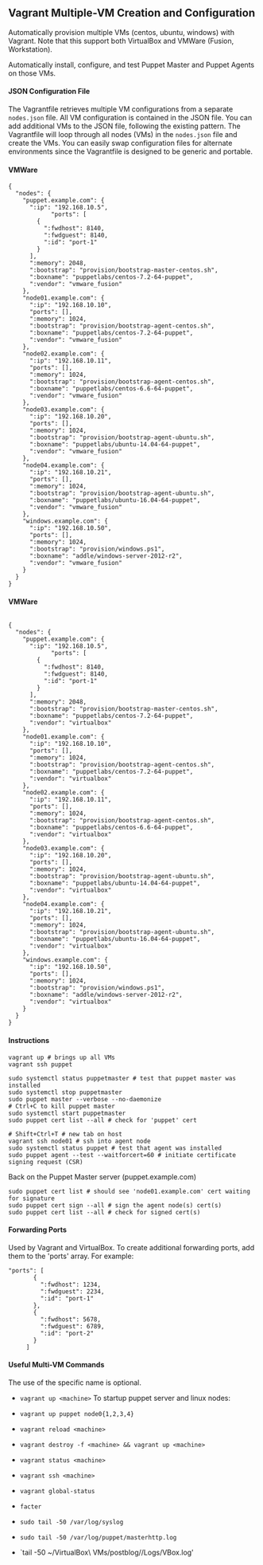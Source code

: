 ## Vagrant Multiple-VM Creation and Configuration
Automatically provision multiple VMs (centos, ubuntu, windows) with Vagrant. Note that this support both VirtualBox and VMWare (Fusion, Workstation). 

Automatically install, configure, and test Puppet Master and Puppet Agents on those VMs.


#### JSON Configuration File
The Vagrantfile retrieves multiple VM configurations from a separate `nodes.json` file. All VM configuration is
contained in the JSON file. You can add additional VMs to the JSON file, following the existing pattern. The
Vagrantfile will loop through all nodes (VMs) in the `nodes.json` file and create the VMs. You can easily swap
configuration files for alternate environments since the Vagrantfile is designed to be generic and portable.

#### VMWare
```
{
  "nodes": {
    "puppet.example.com": {
      ":ip": "192.168.10.5",
			"ports": [
        {
          ":fwdhost": 8140,
          ":fwdguest": 8140,
          ":id": "port-1"
        }
      ],
      ":memory": 2048,
      ":bootstrap": "provision/bootstrap-master-centos.sh",
      ":boxname": "puppetlabs/centos-7.2-64-puppet",
      ":vendor": "vmware_fusion"
    },
    "node01.example.com": {
      ":ip": "192.168.10.10",
      "ports": [],
      ":memory": 1024,
      ":bootstrap": "provision/bootstrap-agent-centos.sh",
      ":boxname": "puppetlabs/centos-7.2-64-puppet",
      ":vendor": "vmware_fusion"
    },
    "node02.example.com": {
      ":ip": "192.168.10.11",
      "ports": [],
      ":memory": 1024,
      ":bootstrap": "provision/bootstrap-agent-centos.sh",
      ":boxname": "puppetlabs/centos-6.6-64-puppet",
      ":vendor": "vmware_fusion"
    },
    "node03.example.com": {
      ":ip": "192.168.10.20",
      "ports": [],
      ":memory": 1024,
      ":bootstrap": "provision/bootstrap-agent-ubuntu.sh",
      ":boxname": "puppetlabs/ubuntu-14.04-64-puppet",
      ":vendor": "vmware_fusion"
    },
    "node04.example.com": {
      ":ip": "192.168.10.21",
      "ports": [],
      ":memory": 1024,
      ":bootstrap": "provision/bootstrap-agent-ubuntu.sh",
      ":boxname": "puppetlabs/ubuntu-16.04-64-puppet",
      ":vendor": "vmware_fusion"
    },
    "windows.example.com": {
      ":ip": "192.168.10.50",
      "ports": [],
      ":memory": 1024,
      ":bootstrap": "provision/windows.ps1",
      ":boxname": "addle/windows-server-2012-r2",
      ":vendor": "vmware_fusion"
    }
  }
}
```

#### VMWare
```

{
  "nodes": {
    "puppet.example.com": {
      ":ip": "192.168.10.5",
			"ports": [
        {
          ":fwdhost": 8140,
          ":fwdguest": 8140,
          ":id": "port-1"
        }
      ],
      ":memory": 2048,
      ":bootstrap": "provision/bootstrap-master-centos.sh",
      ":boxname": "puppetlabs/centos-7.2-64-puppet",
      ":vendor": "virtualbox"
    },
    "node01.example.com": {
      ":ip": "192.168.10.10",
      "ports": [],
      ":memory": 1024,
      ":bootstrap": "provision/bootstrap-agent-centos.sh",
      ":boxname": "puppetlabs/centos-7.2-64-puppet",
      ":vendor": "virtualbox"
    },
    "node02.example.com": {
      ":ip": "192.168.10.11",
      "ports": [],
      ":memory": 1024,
      ":bootstrap": "provision/bootstrap-agent-centos.sh",
      ":boxname": "puppetlabs/centos-6.6-64-puppet",
      ":vendor": "virtualbox"
    },
    "node03.example.com": {
      ":ip": "192.168.10.20",
      "ports": [],
      ":memory": 1024,
      ":bootstrap": "provision/bootstrap-agent-ubuntu.sh",
      ":boxname": "puppetlabs/ubuntu-14.04-64-puppet",
      ":vendor": "virtualbox"
    },
    "node04.example.com": {
      ":ip": "192.168.10.21",
      "ports": [],
      ":memory": 1024,
      ":bootstrap": "provision/bootstrap-agent-ubuntu.sh",
      ":boxname": "puppetlabs/ubuntu-16.04-64-puppet",
      ":vendor": "virtualbox"
    },
    "windows.example.com": {
      ":ip": "192.168.10.50",
      "ports": [],
      ":memory": 1024,
      ":bootstrap": "provision/windows.ps1",
      ":boxname": "addle/windows-server-2012-r2",
      ":vendor": "virtualbox"
    }
  }
}
```

#### Instructions
```
vagrant up # brings up all VMs
vagrant ssh puppet

sudo systemctl status puppetmaster # test that puppet master was installed
sudo systemctl stop puppetmaster
sudo puppet master --verbose --no-daemonize
# Ctrl+C to kill puppet master
sudo systemctl start puppetmaster
sudo puppet cert list --all # check for 'puppet' cert

# Shift+Ctrl+T # new tab on host
vagrant ssh node01 # ssh into agent node
sudo systemctl status puppet # test that agent was installed
sudo puppet agent --test --waitforcert=60 # initiate certificate signing request (CSR)
```
Back on the Puppet Master server (puppet.example.com)
```
sudo puppet cert list # should see 'node01.example.com' cert waiting for signature
sudo puppet cert sign --all # sign the agent node(s) cert(s)
sudo puppet cert list --all # check for signed cert(s)
```
#### Forwarding Ports
Used by Vagrant and VirtualBox. To create additional forwarding ports, add them to the 'ports' array. For example:
 ```
 "ports": [
        {
          ":fwdhost": 1234,
          ":fwdguest": 2234,
          ":id": "port-1"
        },
        {
          ":fwdhost": 5678,
          ":fwdguest": 6789,
          ":id": "port-2"
        }
      ]
```
#### Useful Multi-VM Commands
The use of the specific <machine> name is optional.
* `vagrant up <machine>`
To startup  puppet server and linux nodes:
* `vagrant up puppet node0{1,2,3,4}`

* `vagrant reload <machine>`
* `vagrant destroy -f <machine> && vagrant up <machine>`
* `vagrant status <machine>`
* `vagrant ssh <machine>`
* `vagrant global-status`
* `facter`
* `sudo tail -50 /var/log/syslog`
* `sudo tail -50 /var/log/puppet/masterhttp.log`
* `tail -50 ~/VirtualBox\ VMs/postblog/<machine>/Logs/VBox.log'
